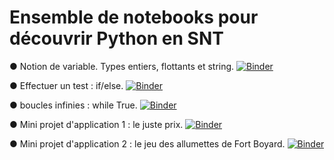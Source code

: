 # Ensemble de notebooks pour découvrir Python en SNT
● Notion de variable. Types entiers, flottants et string.
[![Binder](https://mybinder.org/badge_logo.svg)](https://mybinder.org/v2/gh/fontainedeseaux/SNT/HEAD?urlpath=%2Fnotebooks%2Fles_variables%2Fvariables_affectations.ipynb)


● Effectuer un test : if/else.
[![Binder](https://mybinder.org/badge_logo.svg)](https://mybinder.org/v2/gh/fontainedeseaux/SNT/HEAD?urlpath=%2Fnotebooks%2Fif_else%2Fif_else.ipynb)


● boucles infinies : while True.
[![Binder](https://mybinder.org/badge_logo.svg)](https://mybinder.org/v2/gh/fontainedeseaux/SNT/HEAD?urlpath=%2Fnotebooks%2Fboucles_infinies%2Fboucles_infinies.ipynb)

● Mini projet d'application 1 : le juste prix.
[![Binder](https://mybinder.org/badge_logo.svg)](https://mybinder.org/v2/gh/fontainedeseaux/SNT/HEAD?urlpath=%2Fnotebooks%2Fprojet_juste_prix%2Fjuste_prix.ipynb)

● Mini projet d'application 2 : le jeu des allumettes de Fort Boyard.
[![Binder](https://mybinder.org/badge_logo.svg)](https://mybinder.org/v2/gh/fontainedeseaux/SNT/HEAD?urlpath=%2Fnotebooks%2Fprojet_fort_boyard%2Fprojet_fort_boyard.ipynb)
